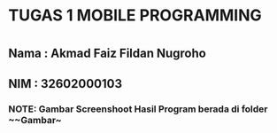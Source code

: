 <h1>TUGAS 1 MOBILE PROGRAMMING <h1>

<h2>Nama    : Akmad Faiz Fildan Nugroho

<h2>NIM     : 32602000103

 <h3> NOTE: Gambar Screenshoot Hasil Program berada di folder <b>~~Gambar~<b> <h3>

